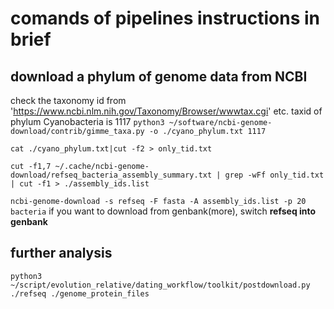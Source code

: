 # comands of pipelines instructions in brief

## download a phylum of genome data from NCBI
check the taxonomy id from 'https://www.ncbi.nlm.nih.gov/Taxonomy/Browser/wwwtax.cgi'
etc.  taxid of phylum Cyanobacteria is 1117
`python3 ~/software/ncbi-genome-download/contrib/gimme_taxa.py -o ./cyano_phylum.txt 1117`

`cat ./cyano_phylum.txt|cut -f2 > only_tid.txt`

`cut -f1,7 ~/.cache/ncbi-genome-download/refseq_bacteria_assembly_summary.txt | grep -wFf only_tid.txt | cut -f1 > ./assembly_ids.list`

`ncbi-genome-download -s refseq -F fasta -A assembly_ids.list -p 20 bacteria`
if you want to download from genbank(more), switch **refseq into genbank** 

## further analysis
`python3 ~/script/evolution_relative/dating_workflow/toolkit/postdownload.py ./refseq ./genome_protein_files`